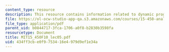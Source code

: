 ```yaml
---
content_type: resource
description: This resource contains information related to dynamic programming.
file: https://ol-ocw-studio-app-qa.s3.amazonaws.com/courses/15-450-analytics-of-finance-fall-2010/434ff3cbe0f9753416e4979d9ef1e34a_MIT15_450F10_lec05.pdf
file_type: application/pdf
parent_uid: b0844717-3fca-1706-a0f8-b2830b3598fa
resourcetype: Document
title: MIT15_450F10_lec05.pdf
uid: 434ff3cb-e0f9-7534-16e4-979d9ef1e34a
---
```

